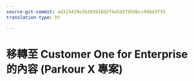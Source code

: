 ```yaml
---
source-git-commit: ad315429e2b383918d2f4a5d2f95dbcc94bd3f35
translation-type: ht

---
```

# 移轉至 Customer One for Enterprise 的內容 (Parkour X 專案)
